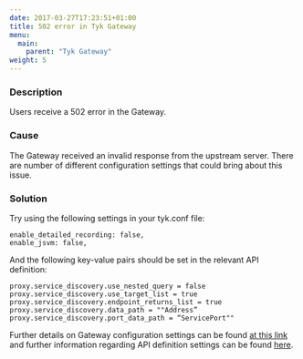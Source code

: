 ```yaml
---
date: 2017-03-27T17:23:51+01:00
title: 502 error in Tyk Gateway
menu:
  main:
    parent: "Tyk Gateway"
weight: 5 
---
```


### Description

Users receive a 502 error in the Gateway.

### Cause

The Gateway received an invalid response from the upstream server. There are number of different configuration settings that could bring about this issue.

### Solution

Try using the following settings in your tyk.conf file:

    enable_detailed_recording: false, 
    enable_jsvm: false,
    

And the following key-value pairs should be set in the relevant API definition:

    proxy.service_discovery.use_nested_query = false
    proxy.service_discovery.use_target_list = true
    proxy.service_discovery.endpoint_returns_list = true
    proxy.service_discovery.data_path = ""Address”
    proxy.service_discovery.port_data_path = “ServicePort""
    

Further details on Gateway configuration settings can be found [at this link][1] and further information regarding API definition settings can be found [here][2].

 [1]: /docs/configure/tyk-gateway-configuration-options/
 [2]: /docs/tyk-rest-api/api-definition-object-details/